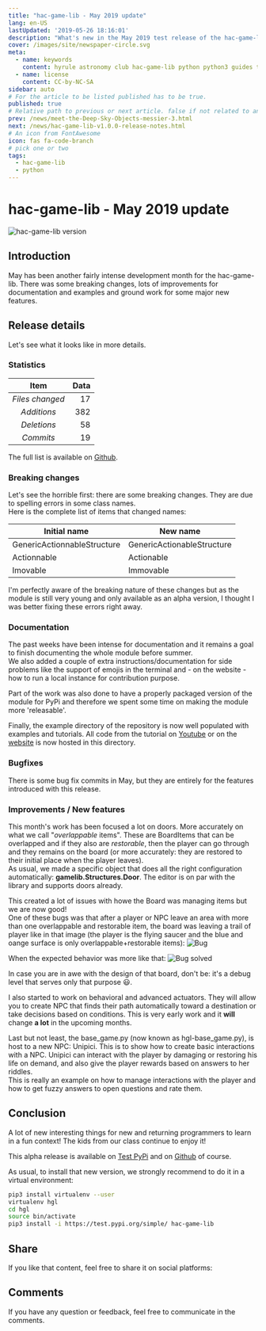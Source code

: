 ```yaml
---
title: "hac-game-lib - May 2019 update"
lang: en-US
lastUpdated: '2019-05-26 18:16:01'
description: "What's new in the May 2019 test release of the hac-game-lib."
cover: /images/site/newspaper-circle.svg
meta:
  - name: keywords
    content: hyrule astronomy club hac-game-lib python python3 guides tutorial beginner educational kids coding games learning news update game-lib
  - name: license
    content: CC-by-NC-SA
sidebar: auto
# For the article to be listed published has to be true.
published: true
# Relative path to previous or next article. false if not related to anything.
prev: /news/meet-the-Deep-Sky-Objects-messier-3.html
next: /news/hac-game-lib-v1.0.0-release-notes.html
# An icon from FontAwesome
icon: fas fa-code-branch
# pick one or two
tags: 
  - hac-game-lib
  - python
---
```


# hac-game-lib - May 2019 update

![hac-game-lib version](https://img.shields.io/badge/Version-2019.5a6-blue.svg)

## Introduction

May has been another fairly intense development month for the hac-game-lib. There was some breaking changes, lots of improvements for documentation and examples and ground work for some major new features.

## Release details

Let's see what it looks like in more details.

### Statistics

| Item              | Data |
|:-----------------:|-----:|
| *Files changed* | 17   |
| *Additions*     | 382  |
| *Deletions*     | 58   |
| *Commits*       | 19   |

The full list is available on [Github](https://github.com/arnauddupuis/hac-game-lib/compare/43edca076bf59c2c27b5eccebaf4cf64703cc1c8...master).

### Breaking changes

Let's see the horrible first: there are some breaking changes. They are due to spelling errors in some class names.  
Here is the complete list of items that changed names:

| Initial name                | New name                   |
|-----------------------------|----------------------------|
| GenericActionnableStructure | GenericActionableStructure |
| Actionnable                 | Actionable                 |
| Imovable                    | Immovable                  |

I'm perfectly aware of the breaking nature of these changes but as the module is still very young and only available as an alpha version, I thought I was better fixing these errors right away.

### Documentation

The past weeks have been intense for documentation and it remains a goal to finish documenting the whole module before summer.  
We also added a couple of extra instructions/documentation for side problems like the support of emojis in the terminal and - on the website - how to run a local instance for contribution purpose.

Part of the work was also done to have a properly packaged version of the module for PyPi and therefore we spent some time on making the module more 'releasable'.

Finally, the example directory of the repository is now well populated with examples and tutorials. All code from the tutorial on [Youtube](https://www.youtube.com/channel/UCT_SxIlKaD6MM7JlQKelpgw) or on the [website](https://astro.hyrul.es/) is now hosted in this directory.

### Bugfixes

There is some bug fix commits in May, but they are entirely for the features introduced with this release.

### Improvements / New features

This month's work has been focused a lot on doors. More accurately on what we call "*overlappable* items". These are BoardItems that can be overlapped and if they also are *restorable*, then the player can go through and they remains on the board (or more accurately: they are restored to their initial place when the player leaves).  
As usual, we made a specific object that does all the right configuration automatically: **gamelib.Structures.Door**.
The editor is on par with the library and supports doors already.

This created a lot of issues with howe the Board was managing items but we are now good!  
One of these bugs was that after a player or NPC leave an area with more than one overlappable and restorable item, the board was leaving a trail of player like in that image (the player is the flying saucer and the blue and oange surface is only overlappable+restorable items):
![Bug](/images/news/hac-overlapping-bug.png)

When the expected behavior was more like that:
![Bug solved](/images/news/hac-overlapping-bug-solved.png)

In case you are in awe with the design of that board, don't be: it's a debug level that serves only that purpose :smiley:.

I also started to work on behavioral and advanced actuators. They will allow you to create NPC that finds their path automatically toward a destination or take decisions based on conditions. This is very early work and it **will** change **a lot** in the upcoming months.

Last but not least, the base_game.py (now known as hgl-base_game.py), is host to a new NPC: Unipici. This is to show how to create basic interactions with a NPC. Unipici can interact with the player by damaging or restoring his life on demand, and also give the player rewards based on answers to her riddles.  
This is really an example on how to manage interactions with the player and how to get fuzzy answers to open questions and rate them.

## Conclusion

A lot of new interesting things for new and returning programmers to learn in a fun context! The kids from our class continue to enjoy it!

This alpha release is available on [Test PyPi](https://test.pypi.org/project/hac-game-lib/) and on [Github](https://github.com/arnauddupuis/hac-game-lib) of course.

As usual, to install that new version, we strongly recommend to do it in a virtual environment:
``` bash
pip3 install virtualenv --user
virtualenv hgl
cd hgl
source bin/activate
pip3 install -i https://test.pypi.org/simple/ hac-game-lib
```

## Share

If you like that content, feel free to share it on social platforms:

<social />

## Comments

If you have any question or feedback, feel free to communicate in the comments.

<disqus />